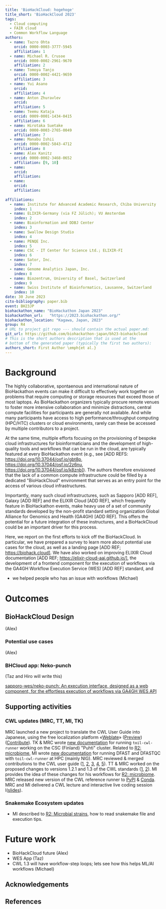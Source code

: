 ```yaml
---
title: 'BioHackCloud: hogehoge'
title_short: 'BioHackCloud 2023'
tags:
  - Cloud computing
  - FAIR cloud
  - Common Workflow Language
authors:
  - name: Tazro Ohta
    orcid: 0000-0003-3777-5945
    affiliation: 1
  - name: Michael R. Crusoe
    orcid: 0000-0002-2961-9670
    affiliation: 2
  - name: Tomoya Tanjo
    orcid: 0000-0002-4421-9659
    affiliation: 3
  - name: Yui Asano
    orcid: 
    affiliation: 4
  - name: Anton Zhuravlev
    orcid: 
    affiliation: 5
  - name: Teemu Kataja
    orcid: 0009-0001-1434-0415
    affiliation: 6
  - name: Hirotaka Suetake
    orcid: 0000-0003-2765-0049
    affiliation: 7
  - name: Manabu Ishii
    orcid: 0000-0002-5843-4712
    affiliation: 8
  - name: Alex Kanitz
    orcid: 0000-0002-3468-0652
    affiliation: [9, 10]
  - name: 
    orcid:
    affiliation: 
  - name: 
    orcid:
    affiliation: 
    
affiliations:
  - name: Institute for Advanced Academic Research, Chiba University
    index: 1
  - name: ELIXIR-Germany (via FZ Jülich); VU Amsterdam
    index: 2
  - name: Bioinformation and DDBJ Center
    index: 3
  - name: Swallow Design Studio
    index: 4
  - name: PENQE Inc.
    index: 5
  - name: CSC - IT Center for Science Ltd.; ELIXIR-FI
    index: 6
  - name: Sator, Inc.
    index: 7
  - name: Genome Analytics Japan, Inc.
    index: 8
  - name: Biozentrum, University of Basel, Switzerland
    index: 9
  - name: Swiss Institute of Bioinformatics, Lausanne, Switzerland
    index: 10
date: 30 June 2023
cito-bibliography: paper.bib
event: BH23JP
biohackathon_name: "BioHackathon Japan 2023"
biohackathon_url:   "https://2023.biohackathon.org/"
biohackathon_location: "Kagawa, Japan, 2023"
group: R4
# URL to project git repo --- should contain the actual paper.md:
git_url: https://github.com/biohackathon-japan/bh23-biohackcloud
# This is the short authors description that is used at the
# bottom of the generated paper (typically the first two authors):
authors_short: First Author \emph{et al.}
---
```


# Background

The highly collaborative, spontaenous and international nature of BioHackathon events can make it difficult to effectively work together on problems that require computing or storage resources that exceed those of most laptops. As BioHackathon organizers typically procure remote venues to foster more intensive collaboration and minimize distractions, central compute facilities for participants are generally not available. And while many participants have access to high performance/throughput computing (HPC/HTC) clusters or cloud environments, rarely can these be accessed by multiple contributors to a project.

At the same time, multiple efforts focusing on the provisioning of bespoke cloud infrastructures for bioinformaticians and the development of high-quality tools and workflows that can be run in the cloud, are typically featured at every BioHackathon event (e.g., see [ADD REFS: https://doi.org/10.37044/osf.io/gbt8p, https://doi.org/10.37044/osf.io/2z6nu, https://doi.org/10.37044/osf.io/k8znb]). The authors therefore envisioned that the lack of a common compute infrastructure could be filled by a dedicated "BioHackCloud" environment that serves as an entry point for the access of various cloud infrastructures.

Importantly, many such cloud infrastructures, such as Sapporo [ADD REF], Galaxy [ADD REF] and the ELIXIR Cloud [ADD REF], which frequently feature in BioHackathon events, make heavy use of a set of community standards developed by the non-profit standard setting organization Global Alliance for Genomics and Health (GA4GH) [ADD REF]. This offers the potential for a future integration of these instructures, and a BioHackCloud could be an important driver for this process.

Here, we report on the first efforts to kick off the BioHackCloud. In particular, we have prepared a survey to learn more about potential use cases for the cloud, as well as a landing page [ADD REF; https://biohack.cloud]. We have also worked on improving ELIXIR Cloud documentation [ADD REF; https://elixir-cloud-aai.github.io/], the development of a frontend component for the execution of workflows via the GA4GH Workflow Execution Service (WES) [ADD REF] standard, and 
- we helped people who has an issue with workflows (Michael)


# Outcomes

## BioHackCloud Design

(Alex)

### Potential use cases

(Alex)

### BHCloud app: Neko-punch

(Taz and Hiro will write this)

[sapporo\-wes/neko\-punch: An execution interface, designed as a web component, for the effortless execution of workflows via GA4GH WES API](https://github.com/sapporo-wes/neko-punch)


## Supporting activities

### CWL updates (MRC, TT, MI, TK)

<!-- We've been asked to keep this to one paragraph. -->
MRC launched a new project to translate the CWL User Guide into Japanese, using the free localization platform «[Weblate](https://weblate.org/en/)» ([Preview](https://common-workflow-languageuser-guide.readthedocs.io/ja/latest/)) ([Contribute](https://hosted.weblate.org/projects/commonwl/user-guide/ja/)). TK & MRC wrote [new documentation](https://github.com/CSCfi/csc-user-guide/pull/1711) for running `toil-cwl-runner` working on the CSC (Finland) "Puhti" cluster. Related to [R2: microbiome](https://docs.google.com/presentation/d/15qg1ZS2UiV4G3VZvOm1OnCotdZnkTH8Q9_AQ2pSQYhY/edit#slide=id.g25614fffa52_0_263), MI wrote [new documentation](https://github.com/nigyta/bact_genome/pull/4) for running DFAST and DFASTQC with `toil-cwl-runner` at HPC (mainly NIG). MRC reviewed & merged contributions to the CWL user guide ([1](https://github.com/common-workflow-language/user_guide/pull/404), [2](https://github.com/common-workflow-language/user_guide/pull/402), [3](https://github.com/common-workflow-language/user_guide/pull/401), [4](https://github.com/common-workflow-language/user_guide/pull/408), [5](https://github.com/common-workflow-language/user_guide/pull/405)). TT & MRC worked on the proposed changes to versions 1.2.1 and 1.3 of the CWL standards ([1](https://github.com/common-workflow-language/schema_salad/pull/711), [2](https://github.com/common-workflow-language/cwltool/pull/1868)). MI provides the idea of these changes for his workflows for [R2: microbiome](https://docs.google.com/presentation/d/15qg1ZS2UiV4G3VZvOm1OnCotdZnkTH8Q9_AQ2pSQYhY/edit#slide=id.g25614fffa52_0_263). MRC released new version of the CWL reference runner to [PyPI](https://pypi.org/project/cwltool/3.1.20230624081518/) & [Conda](https://github.com/conda-forge/cwltool-feedstock/pull/143). MRC and MI delivered a CWL lecture and interactive live coding session l([slides](https://tinyurl.com/BioHackJP23-CWL)).

### Snakemake Ecosystem updates
- MI described to [R2: Microbial strains](https://docs.google.com/presentation/d/15qg1ZS2UiV4G3VZvOm1OnCotdZnkTH8Q9_AQ2pSQYhY/edit#slide=id.g25614fffa52_0_191), how to read snakemake file and execution tips.

# Future work

- BioHackCloud future (Alex)
- WES App (Taz)
- CWL 1.3 will have workflow-step loops; lets see how this helps ML/AI workflows (Michael)


## Acknowledgements



## References
